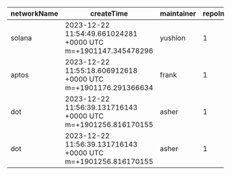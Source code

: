 | networkName | createTime                                                   | maintainer | repoIndex | repoURL                                            | branchName | commitId1URL                                                                                       | commitId2URL                                                                                       | keyfile                       | simpleCompareURL                                                                                                     | originCompareURL                                                                                                                               |
| ----------- | ------------------------------------------------------------ | ---------- | --------- | -------------------------------------------------- | ---------- | -------------------------------------------------------------------------------------------------- | -------------------------------------------------------------------------------------------------- | ----------------------------- | -------------------------------------------------------------------------------------------------------------------- | ---------------------------------------------------------------------------------------------------------------------------------------------- |
| solana      | 2023-12-22 11:54:49.661024281 +0000 UTC m=+1901147.345478296 | yushion    | 1         | [link](https://github.com/solana-labs/solana)      | master     | [link](https://github.com/solana-labs/solana/commit/14446e55bf8ad300bdd077bf4ad679d50ff17512)      | [link](https://github.com/solana-labs/solana/commit/5b26d2737b9015529e5b4b320aa98f5859a1028c)      | ./transaction-dos/src/main.rs | [link](https://github.com/yushion-safulet/weekly-update/compare/solana_master_1_14446e55...solana_master_1_5b26d273) | [link](https://github.com/solana-labs/solana/compare/14446e55bf8ad300bdd077bf4ad679d50ff17512...5b26d2737b9015529e5b4b320aa98f5859a1028c)      |
| aptos       | 2023-12-22 11:55:18.606912618 +0000 UTC m=+1901176.291366634 | frank      | 1         | [link](https://github.com/aptos-labs/aptos-core)   | main       | [link](https://github.com/aptos-labs/aptos-core/commit/db251146362e5a8d645586f94c05cd589bd68596)   | [link](https://github.com/aptos-labs/aptos-core/commit/8b42857f0a0409a8957a18e1564116526de0548a)   | ./types/src/transaction       | [link](https://github.com/yushion-safulet/weekly-update/compare/aptos_main_1_db251146...aptos_main_1_8b42857f)       | [link](https://github.com/aptos-labs/aptos-core/compare/db251146362e5a8d645586f94c05cd589bd68596...8b42857f0a0409a8957a18e1564116526de0548a)   |
| dot         | 2023-12-22 11:56:39.131716143 +0000 UTC m=+1901256.816170155 | asher      | 1         | [link](https://github.com/paritytech/polkadot-sdk) | master     | [link](https://github.com/paritytech/polkadot-sdk/commit/9f5221cc2f7f10adfd22b293ceed060617468936) | [link](https://github.com/paritytech/polkadot-sdk/commit/b62df695923c6b64c42c3081692194375b91f7b4) | ./polkadot/runtime            | [link](https://github.com/yushion-safulet/weekly-update/compare/dot_master_1_9f5221cc...dot_master_1_b62df695)       | [link](https://github.com/paritytech/polkadot-sdk/compare/9f5221cc2f7f10adfd22b293ceed060617468936...b62df695923c6b64c42c3081692194375b91f7b4) |
| dot         | 2023-12-22 11:56:39.131716143 +0000 UTC m=+1901256.816170155 | asher      | 1         | [link](https://github.com/paritytech/polkadot-sdk) | master     | [link](https://github.com/paritytech/polkadot-sdk/commit/9f5221cc2f7f10adfd22b293ceed060617468936) | [link](https://github.com/paritytech/polkadot-sdk/commit/b62df695923c6b64c42c3081692194375b91f7b4) | ./substrate/frame             | [link](https://github.com/yushion-safulet/weekly-update/compare/dot_master_1_9f5221cc...dot_master_1_b62df695)       | [link](https://github.com/paritytech/polkadot-sdk/compare/9f5221cc2f7f10adfd22b293ceed060617468936...b62df695923c6b64c42c3081692194375b91f7b4) |

